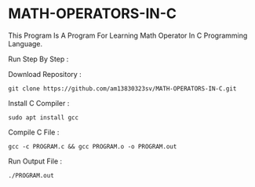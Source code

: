 # MATH-OPERATORS-IN-C

This Program Is A Program For Learning Math Operator In C Programming Language.

Run Step By Step :

  Download Repository :

    git clone https://github.com/am13830323sv/MATH-OPERATORS-IN-C.git

  Install C Compiler :

    sudo apt install gcc

  Compile C File :

    gcc -c PROGRAM.c && gcc PROGRAM.o -o PROGRAM.out

  Run Output File :

    ./PROGRAM.out
